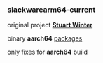 ### slackwarearm64-current ###

original project **[Stuart Winter](http://slackware.uk/slackwarearm/slackwarearm-current)**

binary **aarch64** [packages](http://dl.fail.pp.ua/slackware/slackwarearm64-current)

only fixes for **aarch64** build
